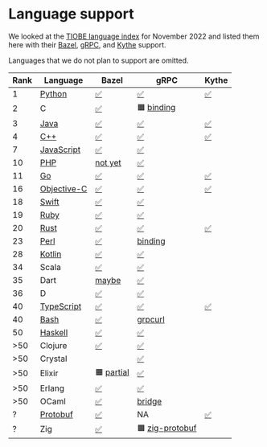 # Language support

We looked at the [TIOBE language index][] for November 2022 and listed them here with their [Bazel][], [gRPC][], and [Kythe][] support.

Languages that we do not plan to support are omitted.

| Rank | Language | Bazel | gRPC | Kythe |
|------|----------|-------|------|-------|
| 1 | [Python](/src/python) | [✅](https://github.com/bazelbuild/rules_python) | [✅](https://grpc.io/docs/languages/python/quickstart/) | [✅](https://github.com/google/pytype/tree/main/pytype/tools/xref) |
| 2 | C | [✅](https://github.com/bazelbuild/rules_cc) | 🟧 [binding](https://github.com/juniper/grpc-c) | |
| 3 | [Java](/src/java) | [✅](https://github.com/bazelbuild/rules_java) | [✅](https://grpc.io/docs/languages/java) | [✅](https://github.com/kythe/kythe/blob/3f41a10b5449bf763574f38f39f0a89e5ad13a86/kythe/extractors/BUILD#L99) |
| 4 | [C++](/src/cpp) | [✅](https://github.com/bazelbuild/rules_cc) | [✅](https://grpc.io/docs/languages/cpp) | [✅](https://github.com/kythe/kythe/blob/3f41a10b5449bf763574f38f39f0a89e5ad13a86/kythe/extractors/BUILD#L86) |
| 7 | [JavaScript](/src/js) | [✅](https://github.com/bazelbuild/rules_nodejs) | [✅](https://grpc.io/docs/languages/node) | |
| 10 | [PHP](/src/php) | [not yet](https://github.com/greggdonovan/rules_php) | [✅](https://grpc.io/docs/languages/php) | |
| 11 | [Go](/src/go) | [✅](https://github.com/bazelbuild/rules_go) | [✅](https://grpc.io/docs/languages/go) | [✅](https://github.com/kythe/kythe/blob/3f41a10b5449bf763574f38f39f0a89e5ad13a86/kythe/extractors/BUILD#LL113) |
| 16 | [Objective-C](/src/objc) | [✅](https://bazel.build/reference/be/objective-c) | [✅](https://grpc.io/docs/languages/objective-c/) | [✅](https://github.com/kythe/kythe/blob/3f41a10b5449bf763574f38f39f0a89e5ad13a86/kythe/extractors/BUILD#L140) |
| 18 | [Swift](src/swift) | [✅](https://github.com/bazelbuild/rules_swift) | [✅](https://github.com/grpc/grpc-swift) | |
| 19 | [Ruby](/src/ruby) | [✅](https://github.com/bazelruby/rules_ruby) | [✅](https://grpc.io/docs/languages/ruby) | |
| 20 | [Rust](/src/rust) | [✅](https://github.com/bazelbuild/rules_rust) | [✅](https://blog.logrocket.com/rust-and-grpc-a-complete-guide/) | [✅](https://github.com/kythe/kythe/blob/3f41a10b5449bf763574f38f39f0a89e5ad13a86/kythe/extractors/BUILD#L193) |
| 23 | [Perl](/src/perl) | [✅](https://github.com/bazelbuild/rules_perl) | [binding](https://github.com/joyrex2001/grpc-perl) | |
| 28 | [Kotlin](/src/kotlin) | [✅](https://github.com/bazelbuild/rules_kotlin) | [✅](https://grpc.io/docs/languages/kotlin) | |
| 34 | Scala | [✅](https://github.com/bazelbuild/rules_scala) | [✅](https://scalapb.github.io/docs/grpc) | |
| 35 | Dart | [maybe](https://github.com/cbracken/rules_dart) | [✅](https://grpc.io/docs/languages/dart) | |
| 36 | D | [✅](https://github.com/bazelbuild/rules_d) | [✅](https://github.com/hatf0/grpc-demo) | |
| 40 | [TypeScript](/src/ts) | [✅](https://bazelbuild.github.io/rules_nodejs/TypeScript.html) | [✅](https://grpc.io/blog/grpc-js-1.0/) | [✅](https://github.com/kythe/kythe/blob/3f41a10b5449bf763574f38f39f0a89e5ad13a86/kythe/extractors/BUILD#L159) |
| 40 | [Bash](/src/bash) | [✅](https://bazel.build/reference/be/shell) | [grpcurl](https://github.com/fullstorydev/grpcurl) | |
| 50 | [Haskell](/src/haskell) | [✅](https://github.com/tweag/rules_haskell) | [✅](https://github.com/awakesecurity/gRPC-haskell) | |
| >50 | Clojure | [✅](https://github.com/bazelbuild/rules_closure) | [✅](https://protojure.readthedocs.io/en/latest/grpc/) | |
| >50 | Crystal | | [✅](https://github.com/jgaskins/grpc) | |
| >50 | Elixir | 🟧 [partial](https://github.com/rabbitmq/rabbitmq-server/blob/d35ccd60c75683813316a96517052608f5215c2b/bazel/elixir/elixir.bzl#L1) | [✅](https://github.com/elixir-grpc/grpc) | |
| >50 | Erlang | [✅](https://github.com/rabbitmq/rules_erlang) | [✅](https://github.com/Bluehouse-Technology/grpc) | |
| >50 | OCaml | [✅](https://www.tweag.io/blog/2021-07-01-obazl/) | [bridge](https://github.com/blandinw/ocaml-grpc-envoy/) | |
| ? | [Protobuf](/src/proto) | [✅](https://github.com/bazelbuild/rules_proto) | NA | [✅](https://github.com/kythe/kythe/blob/3f41a10b5449bf763574f38f39f0a89e5ad13a86/kythe/extractors/BUILD#LL179) |
| ? | Zig | [✅](https://sr.ht/~motiejus/bazel-zig-cc) | 🟧 [zig-protobuf](https://github.com/Arwalk/zig-protobuf) | |

[TIOBE language index]: https://www.tiobe.com/tiobe-index
[bazel]: https://bazel.build
[grpc]: https://grpc.io
[kythe]: https://kythe.io
